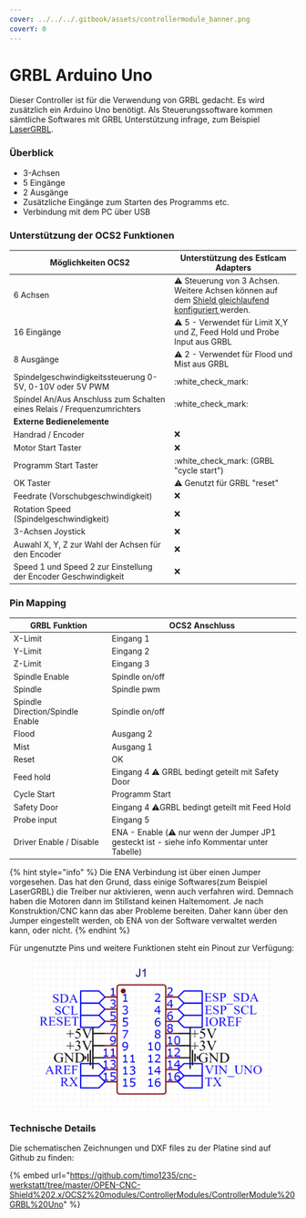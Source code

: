 ```yaml
---
cover: ../../../.gitbook/assets/controllermodule_banner.png
coverY: 0
---
```


# GRBL Arduino Uno

Dieser Controller ist für die Verwendung von GRBL gedacht. Es wird zusätzlich ein Arduino Uno benötigt. Als Steuerungssoftware kommen sämtliche Softwares mit GRBL Unterstützung infrage, zum Beispiel [LaserGRBL](https://lasergrbl.com/).

### Überblick

* 3-Achsen
* 5 Eingänge
* 2 Ausgänge
* Zusätzliche Eingänge zum Starten des Programms etc.
* Verbindung mit dem PC über USB

### Unterstützung der OCS2 Funktionen <a href="#unterstuetzung-des-ocs2-funktionen" id="unterstuetzung-des-ocs2-funktionen"></a>

| Möglichkeiten OCS2                                                      | Unterstützung des Estlcam Adapters                                                                                                                                     |
| ----------------------------------------------------------------------- | ---------------------------------------------------------------------------------------------------------------------------------------------------------------------- |
| 6 Achsen                                                                | :warning: Steuerung von 3 Achsen. Weitere Achsen können auf dem [Shield gleichlaufend konfiguriert ](../../mainboard/anschluesse-jumper.md#achsenkonfiguration)werden. |
| 16 Eingänge                                                             | :warning: 5 - Verwendet für Limit X,Y und Z, Feed Hold und Probe Input aus GRBL                                                                                        |
| 8 Ausgänge                                                              | :warning: 2 - Verwendet für Flood und Mist aus GRBL                                                                                                                    |
| Spindelgeschwindigkeitssteuerung 0-5V, 0-10V oder 5V PWM                | :white\_check\_mark:                                                                                                                                                   |
| Spindel An/Aus Anschluss zum Schalten eines Relais / Frequenzumrichters | :white\_check\_mark:                                                                                                                                                   |
| **Externe Bedienelemente**                                              |                                                                                                                                                                        |
| Handrad / Encoder                                                       | :x:                                                                                                                                                                    |
| Motor Start Taster                                                      | :x:                                                                                                                                                                    |
| Programm Start Taster                                                   | :white\_check\_mark: (GRBL "cycle start")                                                                                                                              |
| OK Taster                                                               | :warning: Genutzt für GRBL "reset"                                                                                                                                     |
| Feedrate (Vorschubgeschwindigkeit)                                      | :x:                                                                                                                                                                    |
| Rotation Speed (Spindelgeschwindigkeit)                                 | :x:                                                                                                                                                                    |
| 3-Achsen Joystick                                                       | :x:                                                                                                                                                                    |
| Auwahl X, Y, Z zur Wahl der Achsen für den Encoder                      | :x:                                                                                                                                                                    |
| Speed 1 und Speed 2 zur Einstellung der Encoder Geschwindigkeit         | :x:                                                                                                                                                                    |

### Pin Mapping <a href="#undefined" id="undefined"></a>

| GRBL Funktion                    | OCS2 Anschluss                                                                                     |
| -------------------------------- | -------------------------------------------------------------------------------------------------- |
| X-Limit                          | Eingang 1                                                                                          |
| Y-Limit                          | Eingang 2                                                                                          |
| Z-Limit                          | Eingang 3                                                                                          |
| Spindle Enable                   | Spindle on/off                                                                                     |
| Spindle                          | Spindle pwm                                                                                        |
| Spindle Direction/Spindle Enable | Spindle on/off                                                                                     |
| Flood                            | Ausgang 2                                                                                          |
| Mist                             | Ausgang 1                                                                                          |
| Reset                            | OK                                                                                                 |
| Feed hold                        | Eingang 4 :warning: GRBL bedingt geteilt mit Safety Door                                           |
| Cycle Start                      | Programm Start                                                                                     |
| Safety Door                      | Eingang 4 :warning:GRBL bedingt geteilt mit Feed Hold                                              |
| Probe input                      | Eingang 5                                                                                          |
| Driver Enable / Disable          | ENA - Enable (:warning: nur wenn der Jumper JP1 gesteckt ist - siehe info Kommentar unter Tabelle) |

{% hint style="info" %}
Die ENA Verbindung ist über einen Jumper vorgesehen. Das hat den Grund, dass einige Softwares(zum Beispiel LaserGRBL) die Treiber nur aktivieren, wenn auch verfahren wird. Demnach haben die Motoren dann im Stillstand keinen Haltemoment. Je nach Konstruktion/CNC kann das aber Probleme bereiten. Daher kann über den Jumper eingestellt werden, ob ENA von der Software verwaltet werden kann, oder nicht.
{% endhint %}

Für ungenutzte Pins und weitere Funktionen steht ein Pinout zur Verfügung:

<figure><img src="../../../.gitbook/assets/grbl_uno_pinout.png" alt=""><figcaption></figcaption></figure>

### Technische Details

Die schematischen Zeichnungen und DXF files zu der Platine sind auf Github zu finden:

{% embed url="https://github.com/timo1235/cnc-werkstatt/tree/master/OPEN-CNC-Shield%202.x/OCS2%20modules/ControllerModules/ControllerModule%20GRBL%20Uno" %}
